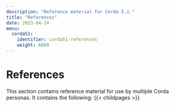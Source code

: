 ```yaml
---
description: "Reference material for Corda 5.1."
title: "References"
date: 2023-04-24
menu:
  corda51:
    identifier: corda51-references
    weight: 6000
---
```

# References

This section contains reference material for use by multiple Corda personas. It contains the following:
{{< childpages >}}
